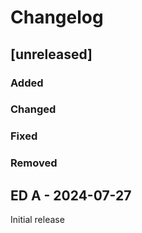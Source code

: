 # Changelog

## [unreleased]
### Added
### Changed
### Fixed
### Removed

## ED A - 2024-07-27
Initial release